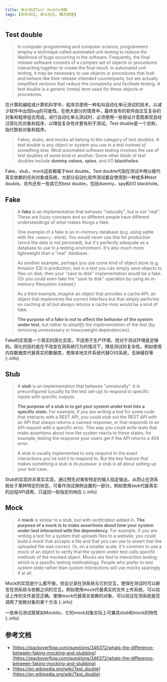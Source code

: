 ```yaml
---
title: 单元测试Test double详解
tags: [软件测试, 单元测试, 概念原理]
---
```


## Test double

> In computer programming and computer science, programmers employ a technique called automated unit testing to reduce the likelihood of bugs occurring in the software. Frequently, the final release software consists of a complex set of objects or procedures interacting together to create the final result. In automated unit testing, it may be necessary to use objects or procedures that look and behave like their release-intended counterparts, but are actually simplified versions that reduce the complexity and facilitate testing. A test double is a generic (meta) term used for these objects or procedures.

在计算机编程或计算机科学中，程序员使用一种名叫自动化单元测试的技术，以减少软件中出现bug的可能性。在绝大部分的情景中，最终发布的软件由交互复杂的对象和程序组合而成。进行自动化单元测试时，必须使用一些按设计意图表现且经过简化的对象和程序，以降低复杂性并更有利于测试。Test double是一个总称，指代那些对象和程序。

> Fakes, stubs, and mocks all belong to the category of _test doubles_. A test double is any object or system you use in a test _instead of_ something else. Most automated software testing involves the use of test doubles of some kind or another. Some other kinds of test doubles include **dummy values**, **spies**, and I/O **blackholes**.

Fake，stub，mock这些都属于test double。Test double代指在测试中用以替代真实依赖的任何对象或系统，大部分自动化软件测试都会使用到一种或多种test double。另外还有一些其它的test double，包括dummy，spy和I/O blackhole。

## Fake

> A **fake** is an implementation that behaves "naturally", but is not "real". These are fuzzy concepts and so different people have different understandings of what makes things a fake. 
>
> One example of a fake is an in-memory database (e.g. using sqlite with the `:memory:` store). You would never use this for production (since the data is not persisted), but it's perfectly adequate as a database to use in a testing environment. It's also much more lightweight than a "real" database.
>
> As another example, perhaps you use some kind of object store (e.g. Amazon S3) in production, but in a test you can simply save objects to files on disk; then your "save to disk" implementation would be a fake. (Or you could even fake the "save to disk" operation by using an in-memory filesystem instead.)
>
> As a third example, imagine an object that provides a cache API; an object that implements the correct interface but that simply performs no caching at all but always returns a cache miss would be a kind of fake.
>
> **The purpose of a fake is _not_ to affect the behavior of the system under test**, but rather to _simplify the implementation_ of the test (by removing unnecessary or heavyweight dependencies).

Fake的实现是一个真实的简化实现，不适用于生产环境，但对于测试环境是足够的。简化的目的是在不改变在测系统行为的情况下，降低测试的复杂性。例如使用内存数据库代替真实的数据库，使用本地文件系统代替OSS系统，去掉缓存等
{:.info}

## Stub

> A **stub** is an implementation that behaves "unnaturally". It is preconfigured (usually by the test set-up) to respond to specific inputs with specific outputs.
>
> **The purpose of a stub is to get your system under test into a specific state.** For example, if you are writing a test for some code that interacts with a REST API, you could _stub out_ the REST API with an API that always returns a canned response, or that responds to an API request with a specific error. This way you could write tests that make assertions about how the system reacts to these states; for example, testing the response your users get if the API returns a 404 error.
>
> A stub is usually implemented to only respond to the exact interactions you've told it to respond to. But the key feature that makes something a stub is its _purpose_: a stub is all about setting up your test case.

Stub的实现并非真实实现，通过预先对某些特定的输入指定输出，从而让在测系统处于某种特定的状态，可看作测试用例设置的一部分。例如使用stub代替真实的远程API调用，只返回一些指定的响应
{:.info}

## Mock

> A **mock** is similar to a stub, but with _verification_ added in. **The purpose of a mock is to make assertions about how your system under test interacted with the dependency**.
> For example, if you are writing a test for a system that uploads files to a website, you could build a _mock_ that accepts a file and that you can use to assert that the uploaded file was correct. Or, on a smaller scale, it's common to use a mock of an object to verify that the system under test calls specific methods of the mocked object.
> Mocks are tied to _interaction testing_, which is a specific testing methodology. People who prefer to test _system state_ rather than _system interactions_ will use mocks sparingly if at all.

Mock的实现是什么都不做，但会记录在测系统与它的交互，使得在测试时可以断言在测系统与依赖之间的交互。例如使用mock代替真实的文件上传系统，可以验证上传的文件是否正确。使用mock代替真实依赖的对象，可以验证在测系统是否调用了依赖对象的某个方法
{:.info}

一些单元测试框架如Mockito，它的mock对象实际上可兼具stub和mock的特性
{:.info}

## 参考文档

* [https://stackoverflow.com/questions/346372/whats-the-difference-between-faking-mocking-and-stubbing](https://stackoverflow.com/questions/346372/whats-the-difference-between-faking-mocking-and-stubbing)
* [https://en.wikipedia.org/wiki/Test_double](https://en.wikipedia.org/wiki/Test_double)
